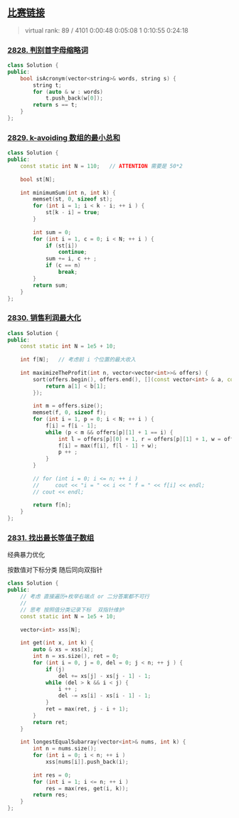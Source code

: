 ## [比赛链接](https://leetcode.cn/contest/weekly-contest-359/)

>   virtual rank: 89 / 4101
>   0:00:48
>   0:05:08  1
>   0:10:55
>   0:24:18


### [2828. 判别首字母缩略词](https://leetcode.cn/problems/check-if-a-string-is-an-acronym-of-words/)



```c++
class Solution {
public:
    bool isAcronym(vector<string>& words, string s) {
        string t;
        for (auto & w : words)
            t.push_back(w[0]);
        return s == t;
    }
};
```


### [2829. k-avoiding 数组的最小总和](https://leetcode.cn/problems/determine-the-minimum-sum-of-a-k-avoiding-array/)



```c++
class Solution {
public:
    const static int N = 110;   // ATTENTION 需要是 50*2
    
    bool st[N];
    
    int minimumSum(int n, int k) {
        memset(st, 0, sizeof st);
        for (int i = 1; i < k - i; ++ i ) {
            st[k - i] = true;
        }
        
        int sum = 0;
        for (int i = 1, c = 0; i < N; ++ i ) {
            if (st[i])
                continue;
            sum += i, c ++ ;
            if (c == n)
                break;
        }
        return sum;
    }
};
```

### [2830. 销售利润最大化](https://leetcode.cn/problems/maximize-the-profit-as-the-salesman/)



```c++
class Solution {
public:
    const static int N = 1e5 + 10;
    
    int f[N];   // 考虑前 i 个位置的最大收入
    
    int maximizeTheProfit(int n, vector<vector<int>>& offers) {
        sort(offers.begin(), offers.end(), [](const vector<int> & a, const vector<int> & b) {
            return a[1] < b[1];
        });
        
        int m = offers.size();
        memset(f, 0, sizeof f);
        for (int i = 1, p = 0; i < N; ++ i ) {
            f[i] = f[i - 1];
            while (p < m && offers[p][1] + 1 == i) {
                int l = offers[p][0] + 1, r = offers[p][1] + 1, w = offers[p][2];
                f[i] = max(f[i], f[l - 1] + w);
                p ++ ;
            }
        }
        
        // for (int i = 0; i <= n; ++ i )
        //     cout << "i = " << i << " f = " << f[i] << endl;
        // cout << endl;
        
        return f[n];
    }
};
```

### [2831. 找出最长等值子数组](https://leetcode.cn/problems/find-the-longest-equal-subarray/)

经典暴力优化

按数值对下标分类  随后同向双指针

```c++
class Solution {
public:
    // 考虑 直接遍历+枚举右端点 or 二分答案都不可行
    //
    // 思考 按照值分类记录下标  双指针维护
    const static int N = 1e5 + 10;
    
    vector<int> xss[N];
    
    int get(int x, int k) {
        auto & xs = xss[x];
        int n = xs.size(), ret = 0;
        for (int i = 0, j = 0, del = 0; j < n; ++ j ) {
            if (j)
                del += xs[j] - xs[j - 1] - 1;
            while (del > k && i < j) {
                i ++ ;
                del -= xs[i] - xs[i - 1] - 1;
            }
            ret = max(ret, j - i + 1);
        }
        return ret;
    }
    
    int longestEqualSubarray(vector<int>& nums, int k) {
        int n = nums.size();
        for (int i = 0; i < n; ++ i )
            xss[nums[i]].push_back(i);
        
        int res = 0;
        for (int i = 1; i <= n; ++ i )
            res = max(res, get(i, k));
        return res;
    }
};
```
